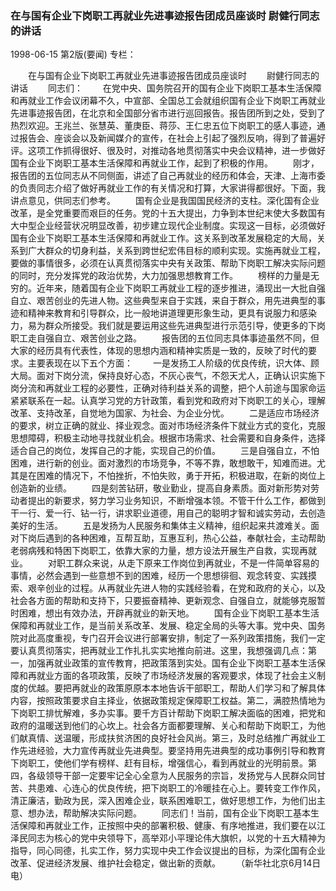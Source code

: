 ### 在与国有企业下岗职工再就业先进事迹报告团成员座谈时  尉健行同志的讲话

1998-06-15
第2版(要闻)
专栏：

　　在与国有企业下岗职工再就业先进事迹报告团成员座谈时
　　尉健行同志的讲话
　　同志们：
　　在党中央、国务院召开的国有企业下岗职工基本生活保障和再就业工作会议闭幕不久，中宣部、全国总工会就组织国有企业下岗职工再就业先进事迹报告团，在北京和全国部分省市进行巡回报告。报告团所到之处，受到了热烈欢迎。王兆兰、张慧英、董庚臣、蒋莎、王仁忠五位下岗职工的感人事迹，通过报告会、座谈会以及新闻媒介的宣传，在社会上引起了强烈反响，得到了普遍好评。这项工作抓得很好、很及时，对推动各地贯彻落实中央会议精神，进一步做好国有企业下岗职工基本生活保障和再就业工作，起到了积极的作用。
　　刚才，报告团的五位同志从不同侧面，讲述了自己再就业的经历和体会，天津、上海市委的负责同志介绍了做好再就业工作的有关情况和打算，大家讲得都很好。下面，我讲点意见，供同志们参考。
　　国有企业是我国国民经济的支柱。深化国有企业改革，是全党重要而艰巨的任务。党的十五大提出，力争到本世纪末使大多数国有大中型企业经营状况明显改善，初步建立现代企业制度。实现这一目标，必须做好国有企业下岗职工基本生活保障和再就业工作。这关系到改革发展稳定的大局，关系到广大群众的切身利益，关系到跨世纪宏伟目标的顺利实现。实施再就业工程，要做的事情很多，必须在认真贯彻落实中央有关政策、帮助下岗职工解决实际问题的同时，充分发挥党的政治优势，大力加强思想教育工作。
　　榜样的力量是无穷的。近年来，随着国有企业下岗职工再就业工程的逐步推进，涌现出一大批自强自立、艰苦创业的先进人物。这些典型来自于实践，来自于群众，用先进典型的事迹和精神来教育和引导群众，比一般地讲道理更形象生动，更具有说服力和感染力，易为群众所接受。我们就是要运用这些先进典型进行示范引导，使更多的下岗职工走自强自立、艰苦创业之路。
　　报告团的五位同志具体事迹虽然不同，但大家的经历具有代表性，体现的思想内涵和精神实质是一致的，反映了时代的要求。主要表现在以下五个方面：
　　一是发扬工人阶级的优良传统，识大体、顾大局。面对下岗分流，保持良好心态，不灰心丧气，不怨天尤人，正确认识实施下岗分流和再就业工程的必要性，正确对待利益关系的调整，把个人前途与国家命运紧紧联系在一起。认真学习党的方针政策，看到党和政府对下岗职工的关心，理解改革、支持改革，自觉地为国家、为社会、为企业分忧。
　　二是适应市场经济的要求，树立正确的就业、择业观念。面对市场经济条件下就业方式的变化，克服思想障碍，积极主动地寻找就业机会。根据市场需求、社会需要和自身条件，选择适合自己的岗位，发挥自己的才能，实现自己的价值。
　　三是自强自立，不怕困难，进行新的创业。面对激烈的市场竞争，不等不靠，敢想敢干，知难而进。尤其是在困难的情况下，不怕挫折，不怕失败，勇于开拓，积极进取，在新的岗位上创造新的业绩。
　　四是刻苦钻研，敬业勤业，提高自身素质。面对新形势对劳动者提出的新要求，努力学习业务知识，不断增强本领。不管干什么工作，都做到干一行、爱一行、钻一行，讲求职业道德，用自己的聪明才智和诚实劳动，去创造美好的生活。
　　五是发扬为人民服务和集体主义精神，组织起来共渡难关。面对下岗后遇到的各种困难，互帮互助，互惠互利，热心公益，奉献社会，主动帮助老弱病残和特困下岗职工，依靠大家的力量，想方设法开展生产自救，实现再就业。
　　对职工群众来说，从走下原来工作岗位到再就业，不是一件简单容易的事情，必然会遇到一些意想不到的困难，经历一个思想徘徊、观念转变、实践摸索、艰辛创业的过程。从再就业先进人物的实践经验看，在党和政府的关心，以及社会各方面的帮助和支持下，只要振奋精神、更新观念、自强自立，就能够克服暂时困难，想出有效办法，开辟再就业的新天地。
　　国有企业下岗职工基本生活保障和再就业工作，是当前关系改革、发展、稳定全局的头等大事。党中央、国务院对此高度重视，专门召开会议进行部署安排，制定了一系列政策措施，我们一定要认真贯彻落实，把再就业工作扎扎实实地推向前进。这里，我想强调几点：第一，加强再就业政策的宣传教育，把政策落到实处。国有企业下岗职工基本生活保障和再就业方面的各项政策，反映了市场经济发展的客观要求，体现了社会主义制度的优越。要把再就业的政策原原本本地告诉干部职工，帮助人们学习和了解具体内容，按照政策要求自主择业，依据政策规定保障职工权益。第二，满腔热情地为下岗职工排忧解难，多办实事。要千方百计帮助下岗职工解决面临的困难，把党和政府的温暖送到他们的心坎上。社会各方面都要理解、关心和帮助下岗职工，为他们献真情、送温暖，形成扶贫济困的良好社会风尚。第三，及时总结推广再就业工作先进经验，大力宣传再就业先进典型。要坚持用先进典型的成功事例引导和教育下岗职工，使他们学有榜样、赶有目标，增强信心，看到再就业的光明前景。第四，各级领导干部一定要牢记全心全意为人民服务的宗旨，发扬党与人民群众同甘苦、共患难、心连心的优良传统，把下岗职工的冷暖挂在心上。要转变工作作风，清正廉洁，勤政为民，深入困难企业，联系困难职工，做好思想工作，为他们出主意、想办法，帮助解决实际问题。
　　同志们！当前，国有企业下岗职工基本生活保障和再就业工作，正按照中央的部署积极、健康、有序地推进，我们要在以江泽民同志为核心的党中央领导下，高举邓小平理论伟大旗帜，以党的十五大精神为指导，同心同德，扎实工作，努力实现中央工作会议提出的目标，为深化国有企业改革、促进经济发展、维护社会稳定，做出新的贡献。
　　（新华社北京6月14日电）
